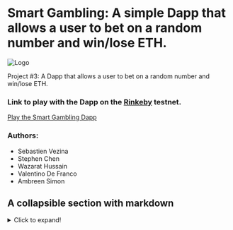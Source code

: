 # Smart Gambling: A simple Dapp that allows a user to bet on a random number and win/lose ETH.  

![Logo](images/SmartGamblingGUI.png)  

Project #3: A Dapp that allows a user to bet on a random number and win/lose ETH.  

### Link to play with the Dapp on the [Rinkeby](https://www.rinkeby.io/) testnet.
[Play the Smart Gambling Dapp](https://fintechcamp.github.io/SmartGambling/)

### Authors:  
- Sebastien Vezina
- Stephen Chen
- Wazarat Hussain
- Valentino De Franco
- Ambreen Simon

## A collapsible section with markdown
<details>
  <summary>Click to expand!</summary>
  
  ## Heading
  1. A numbered
  2. list
     * With some
     * Sub bullets
</details>
